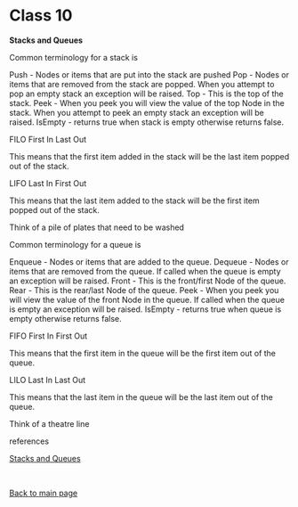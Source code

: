 # Class 10

**Stacks and Queues**

Common terminology for a stack is

Push - Nodes or items that are put into the stack are pushed
Pop - Nodes or items that are removed from the stack are popped. When you attempt to pop an empty stack an exception will be raised.
Top - This is the top of the stack.
Peek - When you peek you will view the value of the top Node in the stack. When you attempt to peek an empty stack an exception will be raised.
IsEmpty - returns true when stack is empty otherwise returns false.

FILO
First In Last Out

This means that the first item added in the stack will be the last item popped out of the stack.

LIFO
Last In First Out

This means that the last item added to the stack will be the first item popped out of the stack.

Think of a pile of plates that need to be washed


Common terminology for a queue is

Enqueue - Nodes or items that are added to the queue.
Dequeue - Nodes or items that are removed from the queue. If called when the queue is empty an exception will be raised.
Front - This is the front/first Node of the queue.
Rear - This is the rear/last Node of the queue.
Peek - When you peek you will view the value of the front Node in the queue. If called when the queue is empty an exception will be raised.
IsEmpty - returns true when queue is empty otherwise returns false.

FIFO
First In First Out

This means that the first item in the queue will be the first item out of the queue.

LILO
Last In Last Out

This means that the last item in the queue will be the last item out of the queue.

Think of a theatre line


references

[Stacks and Queues](https://codefellows.github.io/common_curriculum/data_structures_and_algorithms/Code_401/class-10/resources/stacks_and_queues.html)


<br>

[Back to main page](https://vadengrey.github.io/reading-notes/)